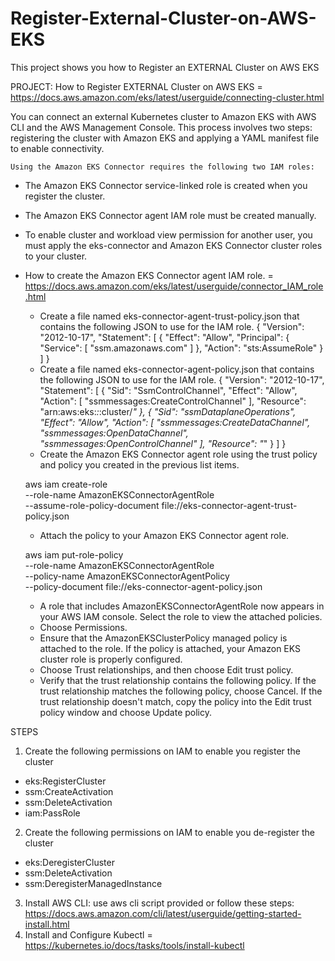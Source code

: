 # Register-External-Cluster-on-AWS-EKS
This project shows you how to Register an  EXTERNAL Cluster on AWS EKS


PROJECT: How to Register EXTERNAL Cluster on AWS EKS = https://docs.aws.amazon.com/eks/latest/userguide/connecting-cluster.html 

You can connect an external Kubernetes cluster to Amazon EKS with AWS CLI and the AWS Management Console. This process involves two steps: registering the cluster with Amazon EKS and applying a YAML manifest file to enable connectivity.


	Using the Amazon EKS Connector requires the following two IAM roles:
* The Amazon EKS Connector service-linked role is created when you register the cluster.
* The Amazon EKS Connector agent IAM role must be created manually.
* To enable cluster and workload view permission for another user, you must apply the eks-connector and Amazon EKS Connector cluster roles to your cluster. 
* How to create the Amazon EKS Connector agent IAM role. = https://docs.aws.amazon.com/eks/latest/userguide/connector_IAM_role.html 

    - Create a file named eks-connector-agent-trust-policy.json that contains the following JSON to use for the IAM role.
{
    "Version": "2012-10-17",
    "Statement": [
        {
            "Effect": "Allow",
            "Principal": {
                "Service": [
                    "ssm.amazonaws.com"
                ]
            },
            "Action": "sts:AssumeRole"
        }
    ]
}
    - Create a file named eks-connector-agent-policy.json that contains the following JSON to use for the IAM role.
	{
    "Version": "2012-10-17",
    "Statement": [
        {
            "Sid": "SsmControlChannel",
            "Effect": "Allow",
            "Action": [
                "ssmmessages:CreateControlChannel"
            ],
            "Resource": "arn:aws:eks:*:*:cluster/*"
        },
        {
            "Sid": "ssmDataplaneOperations",
            "Effect": "Allow",
            "Action": [
                "ssmmessages:CreateDataChannel",
                "ssmmessages:OpenDataChannel",
                "ssmmessages:OpenControlChannel"
            ],
            "Resource": "*"
        }
    ]
}
    - Create the Amazon EKS Connector agent role using the trust policy and policy you created in the previous list items.
	
	aws iam create-role \
     	--role-name AmazonEKSConnectorAgentRole \
     	--assume-role-policy-document file://eks-connector-agent-trust-policy.json

    - Attach the policy to your Amazon EKS Connector agent role.
	
	aws iam put-role-policy \
     	--role-name AmazonEKSConnectorAgentRole \
     	--policy-name AmazonEKSConnectorAgentPolicy \
     	--policy-document file://eks-connector-agent-policy.json

    - A role that includes AmazonEKSConnectorAgentRole now appears in your AWS IAM console. Select the role to view the attached policies.
    - Choose Permissions.
    - Ensure that the AmazonEKSClusterPolicy managed policy is attached to the role. If the policy is attached, your Amazon EKS cluster role is properly configured.
    - Choose Trust relationships, and then choose Edit trust policy.
    - Verify that the trust relationship contains the following policy. If the trust relationship matches the following policy, choose Cancel. If the trust relationship doesn't match, copy the policy into the Edit trust policy window and choose Update policy.

STEPS

1. Create the following permissions on IAM to enable you register the cluster

* eks:RegisterCluster
* ssm:CreateActivation
* ssm:DeleteActivation
* iam:PassRole


2. Create the following permissions on IAM to enable you de-register the cluster
* eks:DeregisterCluster
* ssm:DeleteActivation
* ssm:DeregisterManagedInstance

3. Install AWS CLI: use aws cli script provided or follow these steps: https://docs.aws.amazon.com/cli/latest/userguide/getting-started-install.html
4. Install and Configure Kubectl = https://kubernetes.io/docs/tasks/tools/install-kubectl 






